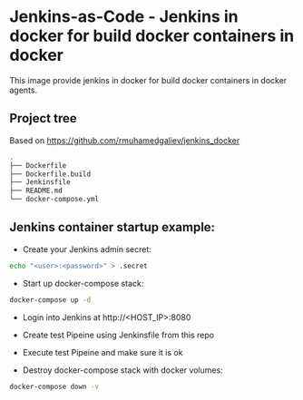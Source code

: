 # Jenkins-as-Code - Jenkins in docker for build docker containers in docker

This image provide jenkins in docker for build docker containers in docker agents.

## Project tree
Based on https://github.com/rmuhamedgaliev/jenkins_docker

```sh
.
├── Dockerfile
├── Dockerfile.build
├── Jenkinsfile
├── README.md
└── docker-compose.yml
```

## Jenkins container startup example:

- Create your Jenkins admin secret:

```sh
echo "<user>:<password>" > .secret
```

- Start up docker-compose stack:

```sh
docker-compose up -d
```

- Login into Jenkins at http://<HOST_IP>:8080

- Create test Pipeine using Jenkinsfile from this repo

- Execute test Pipeine and make sure it is ok

- Destroy docker-compose stack with docker volumes:

```sh
docker-compose down -v
```

